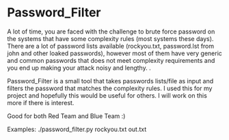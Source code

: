 # Password_Filter
A lot of time, you are faced with the challenge to brute force password on the systems that have some complexity rules (most systems these days). There are a lot of password lists available (rockyou.txt, password.lst from john and other loaked passwords), however most of them have very generic and common passwords that does not meet complexity requirements and you end up making your attack noisy and lengthy. .

Password_Filter is a small tool that takes passwords lists/file as input and filters the password that matches the complexity rules.
I used this for my project and hopefully this would be useful for others. I will work on this more if there is interest.

Good for both Red Team and Blue Team :)

Examples:
./password_filter.py rockyou.txt out.txt

